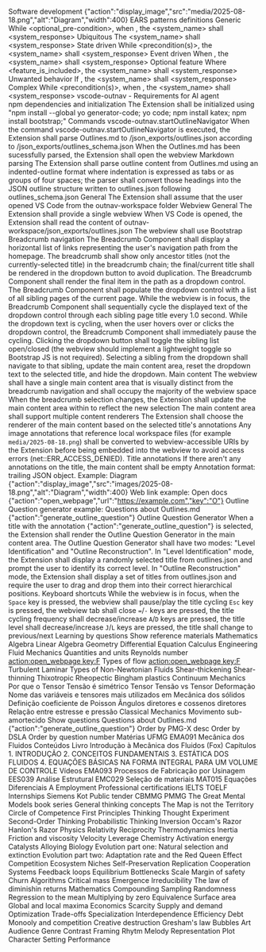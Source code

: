 Software development {"action":"display_image","src":"media/2025-08-18.png","alt":"Diagram","width":400}
    EARS patterns definitions
        Generic
            While <optional_pre-condition>, when <trigger>, the <system_name> shall <system_response>
        Ubiquitous
            The <system_name> shall <system_response>
        State driven
            While <precondition(s)>, the <system_name> shall <system_response>
        Event driven
            When <trigger>, the <system_name> shall <system_response>
        Optional feature
            Where <feature_is_included>, the <system_name> shall <system_response>
        Unwanted behavior
            If <trigger>, the <system_name> shall <system_response>
        Complex
            While <precondition(s)>, when <trigger>, the <system_name> shall <system_response>
    vscode-outnav - Requirements for AI agent        
        npm dependencies and initialization
            The Extension shall be initialized using "npm install --global yo generator-code; yo code; npm install katex; npm install bootstrap;"
        Commands
            vscode-outnav.startOutlineNavigator
                When the command vscode-outnav.startOutlineNavigator is executed, the Extension shall parse Outlines.md to /json_exports/outlines.json according to /json_exports/outlines_schema.json
                When the Outlines.md has been sucessfully parsed, the Extension shall open the webview
        Markdown parsing
            The Extension shall parse outline content from Outlines.md using an indented-outline format where indentation is expressed as tabs or as groups of four spaces; the parser shall convert those headings into the JSON outline structure written to outlines.json following outlines_schema.json
        General
            The Extension shall assume that the user opened VS Code from the outnav-workspace folder
        Webview
            General
                The Extension shall provide a single webview
                When VS Code is opened, the Extension shall read the content of outnav-workspace/json_exports/outlines.json
                The webview shall use Bootstrap
            Breadcrumb navigation
                The Breadcrumb Component shall display a horizontal list of links representing the user's navigation path from the homepage.
                The breadcrumb shall show only ancestor titles (not the currently-selected title) in the breadcrumb chain; the final/current title shall be rendered in the dropdown button to avoid duplication.
                The Breadcrumb Component shall render the final item in the path as a dropdown control.
                The Breadcrumb Component shall populate the dropdown control with a list of all sibling pages of the current page.
                While the webview is in focus, the Breadcrumb Component shall sequentially cycle the displayed text of the dropdown control through each sibling page title every 1.0 second.
                While the dropdown text is cycling, when the user hovers over or clicks the dropdown control, the Breadcrumb Component shall immediately pause the cycling.
                Clicking the dropdown button shall toggle the sibling list open/closed (the webview should implement a lightweight toggle so Bootstrap JS is not required).
                Selecting a sibling from the dropdown shall navigate to that sibling, update the main content area, reset the dropdown text to the selected title, and hide the dropdown.
            Main content
                The webview shall have a single main content area that is visually distinct from the breadcrumb navigation and shall occupy the majority of the webview space
                When the breadcrumb selection changes, the Extension shall update the main content area within to reflect the new selection
                The main content area shall support multiple content renderers
                The Extension shall choose the renderer of the main content based on the selected title's annotations 
                Any image annotations that reference local workspace files (for example `media/2025-08-18.png`) shall be converted to webview-accessible URIs by the Extension before being embedded into the webview to avoid access errors (net::ERR_ACCESS_DENIED).
            Title annotations
                If there aren't any annotations on the title, the main content shall be empty
                Annotation format: trailing JSON object. Example:
                    Diagram {"action":"display_image","src":"images/2025-08-18.png","alt":"Diagram","width":400}
                Web link example:
                    Open docs {"action":"open_webpage","url":"https://example.com","key":"O"}
               Outline Question generator example:
                    Questions about Outlines.md {"action":"generate_outline_question"}
            Outline Question Generator
                When a title with the annotation {"action":"generate_outline_question"} is selected, the Extension shall render the Outline Question Generator in the main content area.
                The Outline Question Generator shall have two modes: "Level Identification" and "Outline Reconstruction".
                In "Level Identification" mode, the Extension shall display a randomly selected title from outlines.json and prompt the user to identify its correct level.
                In "Outline Reconstruction" mode, the Extension shall display a set of titles from outlines.json and require the user to drag and drop them into their correct hierarchical positions.
            Keyboard shortcuts
                While the webview is in focus, when the 
                    `Space` key is pressed, the webview shall pause/play the title cycling
                    `Esc` key is pressed, the webview tab shall close
                    `=`/`-` keys are pressed, the title cycling frequency shall decrease/increase
                    `A`/`D` keys are pressed, the title level shall decrease/increase
                    `J`/`L` keys are pressed, the title shall change to previous/next
Learning by questions
    Show reference materials
        Mathematics
            Algebra
            Linear Algebra
            Geometry
            Differential Equation
            Calculus
        Engineering
            Fluid Mechanics
                Quantities and units
                    Reynolds number [action:open_webpage key:F](https://en.wikipedia.org/wiki/Reynolds_number)
                Types of flow [action:open_webpage key:F](https://en.wikipedia.org/wiki/Laminar_flow)
                    Turbulent
                    Laminar
                Types of Non-Newtonian Fluids
                    Shear-thickening
                    Shear-thinning
                    Thixotropic
                    Rheopectic
                    Bingham plastics
            Continuum Mechanics
                Por que o Tensor Tensão é simétrico
                Tensor Tensão vs Tensor Deformação
                Nome das variáveis e tensores mais utilizados em Mecânica dos sólidos
                Definição coeficiente de Poisson
                Ângulos diretores e cossenos diretores
                Relação entre estresse e pressão
            Classical Mechanics
                Movimento sub-amortecido
    Show questions
        Questions about Outlines.md {"action":"generate_outline_question"}
        Order by PMG-X desc
        Order by DSLA
        Order by question number
Matérias UFMG
    EMA091 Mecânica dos Fluidos
        Conteúdos
            Livro Introdução à Mecânica dos Fluidos (Fox)
                    Capítulos
                        1. INTRODUÇÃO
                        2. CONCEITOS FUNDAMENTAIS
                        3. ESTÁTICA DOS FLUIDOS
                        4. EQUAÇÕES BÁSICAS NA FORMA INTEGRAL PARA UM VOLUME DE CONTROLE
            Vídeos
    EMA093 Processos de Fabricação por Usinagem
    EES039 Análise Estrutural
    EMC029 Seleção de materiais
    MAT015 Equações Diferenciais A
Employment
    Professional certifications
        IELTS
        TOELF
    Internships
        Siemens
        Kot
    Public tender
        CBMMG
        PMMG
The Great Mental Models book series
    General thinking concepts
        The Map is not the Territory
        Circle of Competence
        First Principles Thinking
        Thought Experiment
        Second-Order Thinking
        Probabilistic Thinking
        Inversion
        Occam's Razor
        Hanlon's Razor
    Physics
        Relativity
        Reciprocity
        Thermodynamics
        Inertia
        Friction and viscosity
        Velocity
        Leverage
    Chemistry
        Activation energy
        Catalysts
        Alloying
    Biology
        Evolution part one: Natural selection and extinction
        Evolution part two: Adaptation rate and the Red Queen Effect
        Competition
        Ecosystem
        Niches
        Self-Preservation
        Replication
        Cooperation
    Systems
        Feedback loops
        Equilibrium
        Bottlenecks
        Scale
        Margin of safety
        Churn
        Algorithms
        Critical mass
        Emergence
        Irreducibility
        The law of diminishin returns
    Mathematics
        Compounding
        Sampling
        Randomness
        Regression to the mean
        Multiplying by zero
        Equivalence
        Surface area
        Global and local maxima
    Economics
        Scarcity
        Supply and demand
        Optimization
        Trade-offs
        Specialization
        Interdependence
        Efficiency
        Debt
        Monooly and competition
        Creative destruction
        Gresham's law
        Bubbles
    Art
        Audience
        Genre
        Contrast
        Framing
        Rhytm
        Melody
        Representation
        Plot
        Character
        Setting
        Performance
